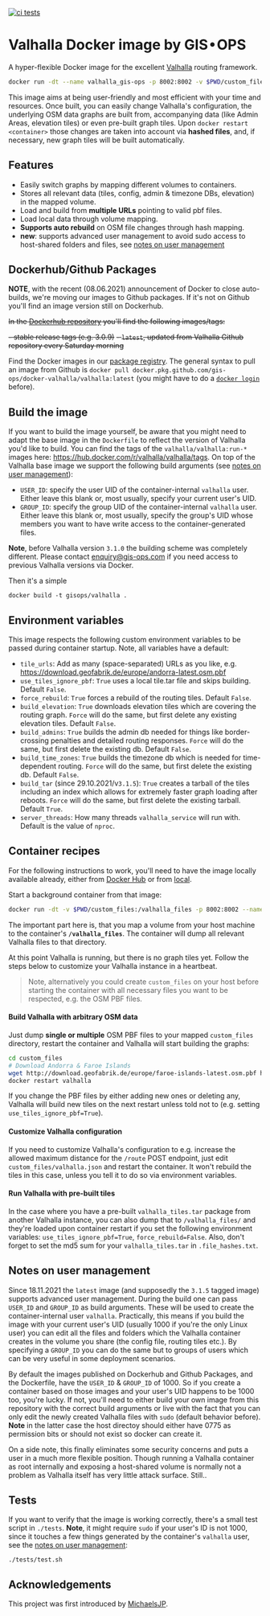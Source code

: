 [![ci tests](https://github.com/gis-ops/docker-valhalla/actions/workflows/tests.yml/badge.svg)](https://github.com/gis-ops/docker-valhalla/actions/workflows/tests.yml)

# Valhalla Docker image by GIS • OPS

A hyper-flexible Docker image for the excellent [Valhalla](https://github.com/valhalla/valhalla) routing framework.

```bash
docker run -dt --name valhalla_gis-ops -p 8002:8002 -v $PWD/custom_files:/valhalla_files gisops/valhalla:latest
```

This image aims at being user-friendly and most efficient with your time and resources. Once built, you can easily change Valhalla's configuration, the underlying OSM data graphs are built from, accompanying data (like Admin Areas, elevation tiles) or even pre-built graph tiles. Upon `docker restart <container>` those changes are taken into account via **hashed files**, and, if necessary, new graph tiles will be built automatically.

## Features

-   Easily switch graphs by mapping different volumes to containers.
-   Stores all relevant data (tiles, config, admin & timezone DBs, elevation) in the mapped volume.
-   Load and build from **multiple URLs** pointing to valid pbf files.
-   Load local data through volume mapping.
-   **Supports auto rebuild** on OSM file changes through hash mapping.
- 	**new**: supports advanced user management to avoid sudo access to host-shared folders and files, see [notes on user management](#notes-on-user-management)

## Dockerhub/Github Packages

**NOTE**, with the recent (08.06.2021) announcement of Docker to close auto-builds, we're moving our images to Github packages. If it's not on Github you'll find an image version still on Dockerhub.

~~In the [Dockerhub repository](https://hub.docker.com/r/gisops/valhalla) you'll find the following images/tags:~~

~~- stable release tags (e.g. 3.0.9)~~
~~- `latest`, updated from Valhalla Github repository every Saturday morning~~

Find the Docker images in our [package registry](https://github.com/orgs/gis-ops/packages?repo_name=docker-valhalla). The general syntax to pull an image from Github is `docker pull docker.pkg.github.com/gis-ops/docker-valhalla/valhalla:latest` (you might have to do a [`docker login`](https://docs.github.com/en/packages/working-with-a-github-packages-registry/working-with-the-docker-registry#authenticating-to-github-packages) before).

## Build the image

If you want to build the image yourself, be aware that you might need to adapt the base image in the `Dockerfile` to reflect the version of Valhalla you'd like to build. You can find the tags of the `valhalla/valhalla:run-*` images here: https://hub.docker.com/r/valhalla/valhalla/tags. On top of the Valhalla base image we support the following build arguments (see [notes on user management](#notes-on-user-management)):

- `USER_ID`: specify the user UID of the container-internal `valhalla` user. Either leave this blank or, most usually, specify your current user's UID.
- `GROUP_ID`: specify the group UID of the container-internal `valhalla` user. Either leave this blank or, most usually, specify the group's UID whose members you want to have write access to the container-generated files.

**Note**, before Valhalla version `3.1.0` the building scheme was completely different. Please contact enquiry@gis-ops.com if you need access to previous Valhalla versions via Docker.

Then it's a simple

```shell script
docker build -t gisops/valhalla .
```

## Environment variables

This image respects the following custom environment variables to be passed during container startup. Note, all variables have a default:

- `tile_urls`: Add as many (space-separated) URLs as you like, e.g. https://download.geofabrik.de/europe/andorra-latest.osm.pbf 
- `use_tiles_ignore_pbf`: `True` uses a local tile.tar file and skips building. Default `False`.
- `force_rebuild`: `True` forces a rebuild of the routing tiles. Default `False`.
- `build_elevation`: `True` downloads elevation tiles which are covering the routing graph. `Force` will do the same, but first delete any existing elevation tiles. Default `False`.
- `build_admins`: `True` builds the admin db needed for things like border-crossing penalties and detailed routing responses. `Force` will do the same, but first delete the existing db. Default `False`.
- `build_time_zones`: `True` builds the timezone db which is needed for time-dependent routing. `Force` will do the same, but first delete the existing db. Default `False`.
- `build_tar` (since 29.10.2021/v`3.1.5`): `True` creates a tarball of the tiles including an index which allows for extremely faster graph loading after reboots. `Force` will do the same, but first delete the existing tarball. Default `True`.
- `server_threads`: How many threads `valhalla_service` will run with. Default is the value of `nproc`.

## Container recipes

For the following instructions to work, you'll need to have the image locally available already, either from [Docker Hub](https://hub.docker.com/repository/docker/gisops/valhalla) or from [local](#build-the-image).

Start a background container from that image:

```bash
docker run -dt -v $PWD/custom_files:/valhalla_files -p 8002:8002 --name valhalla gisops/valhalla:latest
```

The important part here is, that you map a volume from your host machine to the container's **`/valhalla_files`**. The container will dump all relevant Valhalla files to that directory.

At this point Valhalla is running, but there is no graph tiles yet. Follow the steps below to customize your Valhalla instance in a heartbeat.

> Note, alternatively you could create `custom_files` on your host before starting the container with all necessary files you want to be respected, e.g. the OSM PBF files.

#### Build Valhalla with arbitrary OSM data

Just dump **single or multiple** OSM PBF files to your mapped `custom_files` directory, restart the container and Valhalla will start building the graphs:

```bash
cd custom_files
# Download Andorra & Faroe Islands
wget http://download.geofabrik.de/europe/faroe-islands-latest.osm.pbf http://download.geofabrik.de/europe/andorra-latest.osm.pbf
docker restart valhalla
```

If you change the PBF files by either adding new ones or deleting any, Valhalla will build new tiles on the next restart unless told not to (e.g. setting `use_tiles_ignore_pbf=True`).

#### Customize Valhalla configuration

If you need to customize Valhalla's configuration to e.g. increase the allowed maximum distance for the `/route` POST endpoint, just edit `custom_files/valhalla.json` and restart the container. It won't rebuild the tiles in this case, unless you tell it to do so via environment variables.

#### Run Valhalla with pre-built tiles

In the case where you have a pre-built `valhalla_tiles.tar` package from another Valhalla instance, you can also dump that to `/valhalla_files/` and they're loaded upon container restart if you set the following environment variables: `use_tiles_ignore_pbf=True`, `force_rebuild=False`. Also, don't forget to set the md5 sum for your `valhalla_tiles.tar` in `.file_hashes.txt`.

## Notes on user management

Since 18.11.2021 the `latest` image (and supposedly the `3.1.5` tagged image) supports advanced user management. During the build one can pass `USER_ID` and `GROUP_ID` as build arguments. These will be used to create the container-internal user `valhalla`. Practically, this means if you build the image with your current user's UID (usually 1000 if you're the only Linux user) you can edit all the files and folders which the Valhalla container creates in the volume you share (the config file, routing tiles etc.). By specifying a `GROUP_ID` you can do the same but to groups of users which can be very useful in some deployment scenarios.

By default the images published on Dockerhub and Github Packages, and the Dockerfile, have the `USER_ID` & `GROUP_ID` of 1000. So if you create a container based on those images and your user's UID happens to be 1000 too, you're lucky. If not, you'll need to either build your own image from this repository with the correct build arguments or live with the fact that you can only edit the newly created Valhalla files with `sudo` (default behavior before). **Note** in the latter case the host directoy should either have 0775 as permission bits or should not exist so docker can create it.

On a side note, this finally eliminates some security concerns and puts a user in a much more flexible position. Though running a Valhalla container as root internally and exposing a host-shared volume is normally not a problem as Valhalla itself has very little attack surface. Still..

## Tests

If you want to verify that the image is working correctly, there's a small test script in `./tests`. **Note**, it might require `sudo` if your user's ID is not 1000, since it touches a few things generated by the container's `valhalla` user, see the [notes on user management](#notes-on-user-management):

```shell script
./tests/test.sh
```

## Acknowledgements

This project was first introduced by [MichaelsJP](https://github.com/MichaelsJP).
